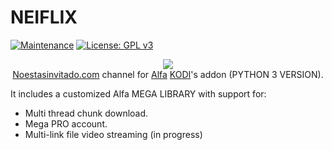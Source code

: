 <h1>NEIFLIX</h1>

[![Maintenance](https://img.shields.io/badge/Maintained%3F-yes-green.svg)](https://GitHub.com/Naereen/StrapDown.js/graphs/commit-activity) [![License: GPL v3](https://img.shields.io/badge/License-GPLv3-blue.svg)](https://www.gnu.org/licenses/gpl-3.0)

<p align="center">
  <img src="https://raw.githubusercontent.com/tonikelope/neiflix_alfa_py3/master/plugin.video.neiflix/resources/fanart.png"><br>
  <a href="https://noestasinvitado.com/" target="_blank">Noestasinvitado.com</a> channel for <a href="https://github.com/alfa-addon/addon" target="_blank">Alfa</a> <a href="https://github.com/xbmc/xbmc" target="_blank">KODI</a>'s addon (PYTHON 3 VERSION).
</p>

It includes a customized Alfa MEGA LIBRARY with support for:

- Multi thread chunk download.
- Mega PRO account.
- Multi-link file video streaming (in progress)
